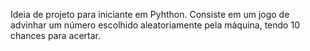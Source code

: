 Ideia de projeto para iniciante em Pyhthon.
Consiste em um jogo de advinhar um número escolhido aleatoriamente pela máquina, tendo 10 chances para acertar.

